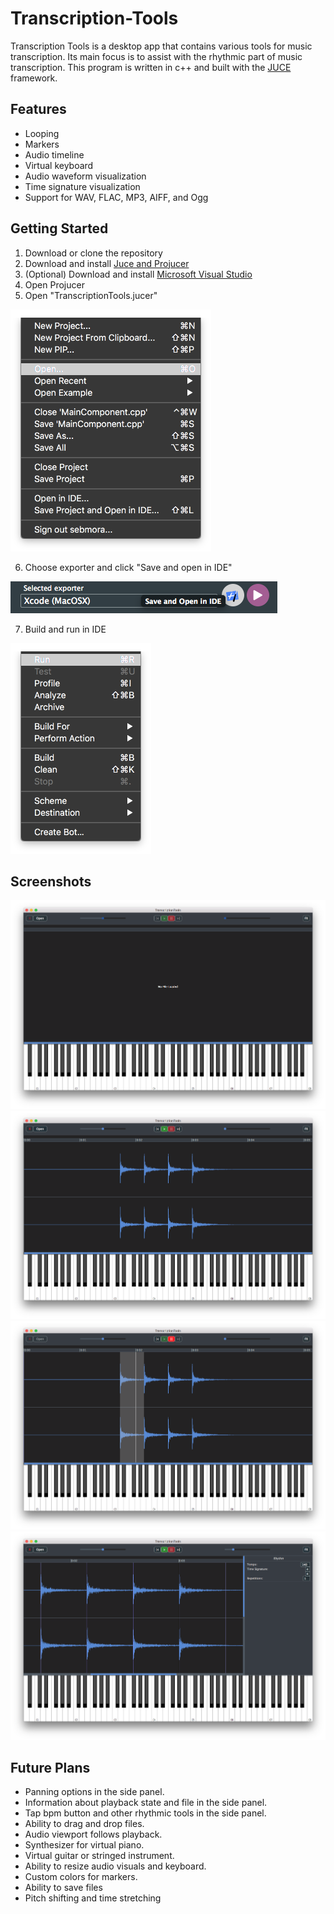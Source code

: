 # Transcription-Tools

Transcription Tools is a desktop app that contains various tools for music transcription. Its main focus is to assist with the rhythmic part of music transcription. This program is written in c++ and built with the [JUCE](https://juce.com) framework.

## Features
- Looping
- Markers
- Audio timeline
- Virtual keyboard
- Audio waveform visualization
- Time signature visualization
- Support for WAV, FLAC, MP3, AIFF, and Ogg

## Getting Started

1. Download or clone the repository
2. Download and install [Juce and Projucer](https://shop.juce.com/get-juce/download)
3. (Optional) Download and install [Microsoft Visual Studio](https://visualstudio.microsoft.com/)
4. Open Projucer
5. Open "TranscriptionTools.jucer"
    
![Open File](/Screenshots/Screenshot5.png)

6. Choose exporter and click "Save and open in IDE"

![Choose IDE](/Screenshots/Screenshot6.png)

7. Build and run in IDE

![Build and Run](/Screenshots/Screenshot7.png)


## Screenshots
![Inital screen](/Screenshots/Screenshot1.png) 
![File loaded](/Screenshots/Screenshot2.png)
![Looping section](/Screenshots/Screenshot3.png) 
![4/4 Time Signature in 140 bpm](/Screenshots/Screenshot4.png)

## Future Plans
- Panning options in the side panel.
- Information about playback state and file in the side panel.
- Tap bpm button and other rhythmic tools in the side panel.
- Ability to drag and drop files.
- Audio viewport follows playback.
- Synthesizer for virtual piano.
- Virtual guitar or stringed instrument.
- Ability to resize audio visuals and keyboard.
- Custom colors for markers.
- Ability to save files
- Pitch shifting and time stretching
